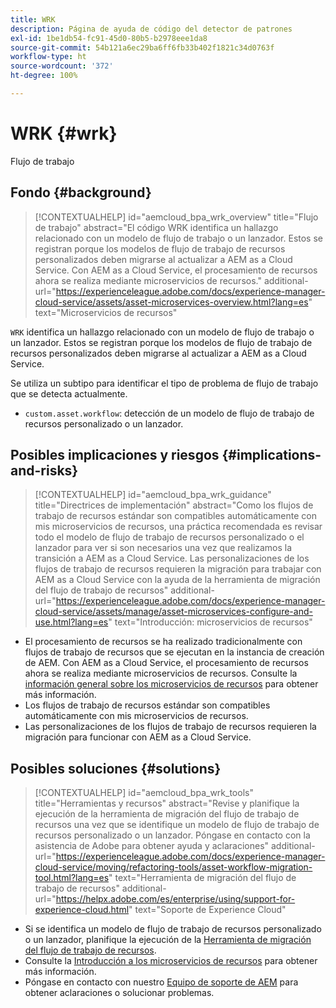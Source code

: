 ```yaml
---
title: WRK
description: Página de ayuda de código del detector de patrones
exl-id: 1be1db54-fc91-45d0-80b5-b2978eee1da8
source-git-commit: 54b121a6ec29ba6ff6fb33b402f1821c34d0763f
workflow-type: ht
source-wordcount: '372'
ht-degree: 100%

---
```


# WRK {#wrk}

Flujo de trabajo

## Fondo {#background}

>[!CONTEXTUALHELP]
>id="aemcloud_bpa_wrk_overview"
>title="Flujo de trabajo"
>abstract="El código WRK identifica un hallazgo relacionado con un modelo de flujo de trabajo o un lanzador. Estos se registran porque los modelos de flujo de trabajo de recursos personalizados deben migrarse al actualizar a AEM as a Cloud Service. Con AEM as a Cloud Service, el procesamiento de recursos ahora se realiza mediante microservicios de recursos."
>additional-url="https://experienceleague.adobe.com/docs/experience-manager-cloud-service/assets/asset-microservices-overview.html?lang=es" text="Microservicios de recursos"

`WRK` identifica un hallazgo relacionado con un modelo de flujo de trabajo o un lanzador. Estos se registran porque los modelos de flujo de trabajo de recursos personalizados deben migrarse al actualizar a AEM as a Cloud Service.

Se utiliza un subtipo para identificar el tipo de problema de flujo de trabajo que se detecta actualmente.

* `custom.asset.workflow`: detección de un modelo de flujo de trabajo de recursos personalizado o un lanzador.

## Posibles implicaciones y riesgos {#implications-and-risks}

>[!CONTEXTUALHELP]
>id="aemcloud_bpa_wrk_guidance"
>title="Directrices de implementación"
>abstract="Como los flujos de trabajo de recursos estándar son compatibles automáticamente con mis microservicios de recursos, una práctica recomendada es revisar todo el modelo de flujo de trabajo de recursos personalizado o el lanzador para ver si son necesarios una vez que realizamos la transición a AEM as a Cloud Service. Las personalizaciones de los flujos de trabajo de recursos requieren la migración para trabajar con AEM as a Cloud Service con la ayuda de la herramienta de migración del flujo de trabajo de recursos"
>additional-url="https://experienceleague.adobe.com/docs/experience-manager-cloud-service/assets/manage/asset-microservices-configure-and-use.html?lang=es" text="Introducción: microservicios de recursos"

* El procesamiento de recursos se ha realizado tradicionalmente con flujos de trabajo de recursos que se ejecutan en la instancia de creación de AEM. Con AEM as a Cloud Service, el procesamiento de recursos ahora se realiza mediante microservicios de recursos. Consulte la [información general sobre los microservicios de recursos](https://experienceleague.adobe.com/docs/experience-manager-cloud-service/assets/asset-microservices-overview.html?lang=es) para obtener más información.
* Los flujos de trabajo de recursos estándar son compatibles automáticamente con mis microservicios de recursos.
* Las personalizaciones de los flujos de trabajo de recursos requieren la migración para funcionar con AEM as a Cloud Service.

## Posibles soluciones {#solutions}

>[!CONTEXTUALHELP]
>id="aemcloud_bpa_wrk_tools"
>title="Herramientas y recursos"
>abstract="Revise y planifique la ejecución de la herramienta de migración del flujo de trabajo de recursos una vez que se identifique un modelo de flujo de trabajo de recursos personalizado o un lanzador. Póngase en contacto con la asistencia de Adobe para obtener ayuda y aclaraciones"
>additional-url="https://experienceleague.adobe.com/docs/experience-manager-cloud-service/moving/refactoring-tools/asset-workflow-migration-tool.html?lang=es" text="Herramienta de migración del flujo de trabajo de recursos"
>additional-url="https://helpx.adobe.com/es/enterprise/using/support-for-experience-cloud.html" text="Soporte de Experience Cloud"

* Si se identifica un modelo de flujo de trabajo de recursos personalizado o un lanzador, planifique la ejecución de la [Herramienta de migración del flujo de trabajo de recursos](https://experienceleague.adobe.com/docs/experience-manager-cloud-service/moving/refactoring-tools/asset-workflow-migration-tool.html?lang=es).
* Consulte la [Introducción a los microservicios de recursos](https://experienceleague.adobe.com/docs/experience-manager-cloud-service/assets/manage/asset-microservices-configure-and-use.html?lang=es) para obtener más información.
* Póngase en contacto con nuestro [Equipo de soporte de AEM](https://helpx.adobe.com/es/enterprise/using/support-for-experience-cloud.html) para obtener aclaraciones o solucionar problemas.
